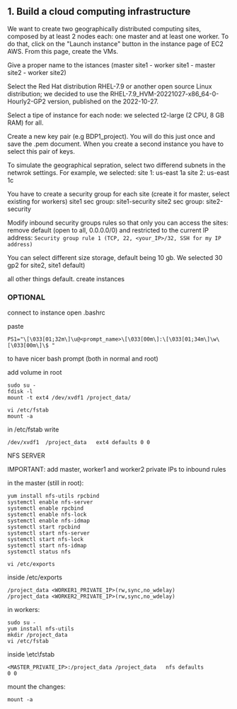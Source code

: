 ## 1. Build a cloud computing infrastructure 
We want to create two geographically distributed computing sites, composed by at least 2 nodes each: one master and at least one worker. To do that, click on the "Launch instance" button in the instance page of EC2 AWS. From this page, create the VMs.

Give a proper name to the istances (master site1 - worker site1 - master site2 - worker site2)

Select the Red Hat distribution RHEL-7.9 or another open source Linux distribution; we decided to use the RHEL-7.9_HVM-20221027-x86_64-0-Hourly2-GP2 version, published on the 2022-10-27. 

Select a tipe of instance for each node: we selected t2-large (2 CPU, 8 GB RAM) for all.

Create a new key pair (e.g BDP1_project). You will do this just once and save the .pem document. When you create a second instance you have to select this pair of keys. 

To simulate the geographical sepration, select two differend subnets in the netwrok settings. For example, we selected:
site 1: us-east 1a
site 2: us-east 1c

You have to create a security group for each site (create it for master, select existing for workers)
site1 sec group: site1-security
site2 sec group: site2-security

Modify inbound security groups rules so that only you can access the sites: 
remove default (open to all, 0.0.0.0/0) and restricted to the current IP address:
```Security group rule 1 (TCP, 22, <your_IP>/32, SSH for my IP address)```

You can select different size storage, default being 10 gb. We selected 30 gp2 for site2, site1 default)

all other things default. create instances

### OPTIONAL

connect to instance
open .bashrc

paste 
```
PS1="\[\033[01;32m\]\u@<prompt_name>\[\033[00m\]:\[\033[01;34m\]\w\[\033[00m\]\$ "
```
to have nicer bash prompt (both in normal and root)




add volume in root
```
sudo su -
fdisk -l
mount -t ext4 /dev/xvdf1 /project_data/

vi /etc/fstab
mount -a
```

in /etc/fstab write
```
/dev/xvdf1	/project_data	ext4 defaults 0 0
```

NFS SERVER

IMPORTANT: add master, worker1 and worker2 private IPs to inbound rules

in the master (still in root):
```
yum install nfs-utils rpcbind
systemctl enable nfs-server
systemctl enable rpcbind
systemctl enable nfs-lock
systemctl enable nfs-idmap
systemctl start rpcbind
systemctl start nfs-server
systemctl start nfs-lock
systemctl start nfs-idmap
systemctl status nfs

vi /etc/exports
```

inside /etc/exports
```
/project_data <WORKER1_PRIVATE_IP>(rw,sync,no_wdelay)
/project_data <WORKER2_PRIVATE_IP>(rw,sync,no_wdelay)
```

in workers:

```
sudo su -
yum install nfs-utils
mkdir /project_data
vi /etc/fstab
```

inside \etc\fstab
```
<MASTER_PRIVATE_IP>:/project_data /project_data   nfs defaults        0 0
```
mount the changes:
```
mount -a
```
